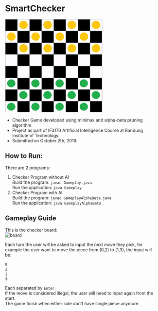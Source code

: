 # SmartChecker
![demo](asset/checker.gif)

- Checker Game developed using minimax and alpha-beta pruning algorithm.
- Project as part of IF3170 Artificial Intelligence Course at Bandung Institute of Technology.
- Submitted on October 2th, 2019.

## How to Run:
  There are 2 programs:
1. Checker Program without AI\
   Build the program:
  ```javac Gameplay.java```\
   Run the application:
   ```java Gameplay```
2. Checker Program with AI\
   Build the program:
  ```javac GameplayAlphaBeta.java```\
   Run the application:
   ```java GameplayAlphaBeta```

## Gameplay Guide
This is the checker board:\
![board](asset/board.png)

Each turn the user will be asked to input the next move they pick, for example the user want to move the piece from (0,2) to (1,3), the input will be:
```
0
2
1
3
```
Each separated by ```Enter```.\
If the move is considered illegal, the user will need to input again from the start.\
The game finish when either side don't have single piece anymore.
